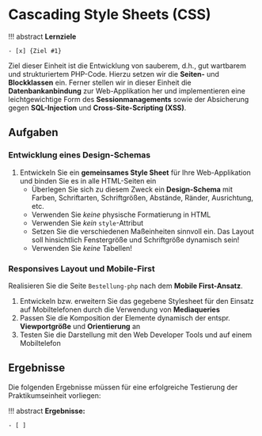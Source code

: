 # Cascading Style Sheets (CSS)

!!! abstract
    **Lernziele**

    - [x] {Ziel #1}

Ziel dieser Einheit ist die Entwicklung von sauberem, d.h., gut wartbarem und strukturiertem PHP-Code. Hierzu setzen wir die **Seiten-** und **Blockklassen** ein. Ferner stellen wir in dieser Einheit die **Datenbankanbindung** zur Web-Applikation her und implementieren eine leichtgewichtige Form des **Sessionmanagements** sowie der Absicherung gegen **SQL-Injection** und **Cross-Site-Scripting (XSS)**. 


## Aufgaben

### Entwicklung eines Design-Schemas
1. Entwickeln Sie ein **gemeinsames Style Sheet** für Ihre Web-Applikation und binden Sie es in alle HTML-Seiten ein
    - Überlegen Sie sich zu diesem Zweck ein **Design-Schema** mit Farben, Schriftarten, Schriftgrößen, Abstände, Ränder, Ausrichtung, etc.
    - Verwenden Sie *keine* physische Formatierung in HTML
    - Verwenden Sie *kein* `style`-Attribut
    - Setzen Sie die verschiedenen Maßeinheiten sinnvoll ein. Das Layout soll hinsichtlich Fenstergröße und Schriftgröße dynamisch sein!
    - Verwenden Sie *keine* Tabellen!

### Responsives Layout und Mobile-First

Realisieren Sie die Seite `Bestellung-php` nach dem **Mobile First-Ansatz**.

1. Entwickeln bzw. erweitern Sie das gegebene Stylesheet für den Einsatz auf Mobiltelefonen durch die Verwendung von **Mediaqueries**
2. Passen Sie die Komposition der Elemente dynamisch der entspr. **Viewportgröße** und **Orientierung** an
3. Testen Sie die Darstellung mit den Web Developer Tools und auf einem Mobiltelefon



## Ergebnisse

Die folgenden Ergebnisse müssen für eine erfolgreiche Testierung der Praktikumseinheit vorliegen:

!!! abstract
    __Ergebnisse:__

    - [ ] 